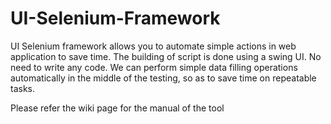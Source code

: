 # UI-Selenium-Framework

UI Selenium framework allows you to automate simple actions in web application to save time. The building of script is done using a swing UI. No need to write any code. We can perform simple data filling operations automatically in the middle of the testing, so as to save time on repeatable tasks.


Please refer the wiki page for the manual of the tool
